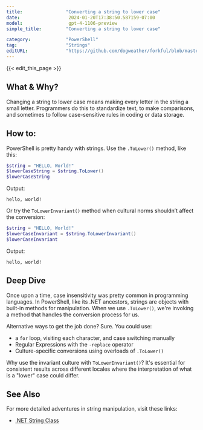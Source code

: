 ```yaml
---
title:                "Converting a string to lower case"
date:                  2024-01-20T17:38:50.587159-07:00
model:                 gpt-4-1106-preview
simple_title:         "Converting a string to lower case"

category:             "PowerShell"
tag:                  "Strings"
editURL:              "https://github.com/dogweather/forkful/blob/master/content/en/powershell/converting-a-string-to-lower-case.md"
---
```


{{< edit_this_page >}}

## What & Why?

Changing a string to lower case means making every letter in the string a small letter. Programmers do this to standardize text, to make comparisons, and sometimes to follow case-sensitive rules in coding or data storage.

## How to:

PowerShell is pretty handy with strings. Use the `.ToLower()` method, like this:

```PowerShell
$string = "HELLO, World!"
$lowerCaseString = $string.ToLower()
$lowerCaseString
```

Output:

```
hello, world!
```

Or try the `ToLowerInvariant()` method when cultural norms shouldn’t affect the conversion:

```PowerShell
$string = "HELLO, World!"
$lowerCaseInvariant = $string.ToLowerInvariant()
$lowerCaseInvariant
```

Output:

```
hello, world!
```

## Deep Dive

Once upon a time, case insensitivity was pretty common in programming languages. In PowerShell, like its .NET ancestors, strings are objects with built-in methods for manipulation. When we use `.ToLower()`, we're invoking a method that handles the conversion process for us.

Alternative ways to get the job done? Sure. You could use:

- a `for` loop, visiting each character, and case switching manually
- Regular Expressions with the `-replace` operator
- Culture-specific conversions using overloads of `.ToLower()`
  
Why use the invariant culture with `ToLowerInvariant()`? It's essential for consistent results across different locales where the interpretation of what is a "lower" case could differ.

## See Also

For more detailed adventures in string manipulation, visit these links:

- [.NET String Class](https://docs.microsoft.com/en-us/dotnet/api/system.string?view=net-6.0)
